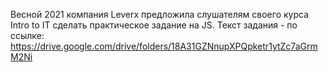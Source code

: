 Весной 2021 компания Leverx предложила слушателям своего курса Intro to IT  сделать практическое задание на JS.
Текст задания - по ссылке:
https://drive.google.com/drive/folders/18A31GZNnupXPQpketr1ytZc7aGrmM2Ni
